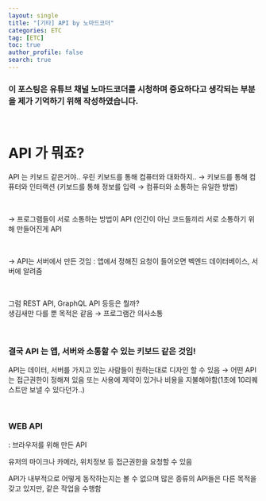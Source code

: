 ```yaml
---
layout: single
title: "[기타] API by 노마드코더"
categories: ETC
tag: [ETC]
toc: true
author_profile: false
search: true
---
```


### 이 포스팅은 유튜브 채널 노마드코더를 시청하며 중요하다고 생각되는 부분을 제가 기억하기 위해 작성하였습니다.

<br/>

# API 가 뭐죠?

API 는 키보드 같은거야.. 우린 키보드를 통해 컴퓨터와 대화하지.. → 키보드를 통해 컴퓨터와 인터랙션 (키보드를 통해 정보를 입력 → 컴퓨터와 소통하는 유일한 방법)

<br/>

→ 프로그램들이 서로 소통하는 방법이 API (인간이 아닌 코드들끼리 서로 소통하기 위해 만들어진게 API

<br/>

→ API는 서버에서 만든 것임 : 앱에서 정해진 요청이 들어오면 벡엔드 데이터베이스, 서버에 알려줌

<br/>

그럼 REST API, GraphQL API 등등은 뭘까?
<br/>
생김새만 다를 뿐 목적은 같음 → 프로그램간 의사소통

<br/>

### 결국 API 는 앱, 서버와 소통할 수 있는 키보드 같은 것임!

API는 데이터, 서버를 가지고 있는 사람들이 원하는대로 디자인 할 수 있음 → 어떤 API 는 접근권한이 정해져 있음 또는 사용에 제약이 있거나 비용을 지불해야함(1초에 10리퀘스트만 보낼 수 있다던가..)

<br/>

### WEB API

: 브라우저를 위해 만든 API

유저의 마이크나 카메라, 위치정보 등 접근권한을 요청할 수 있음

API가 내부적으로 어떻게 동작하는지는 볼 수 없으며 많은 종류의 API들은 다른 목적을 갖고 있지만, 같은 작업을 수행함

